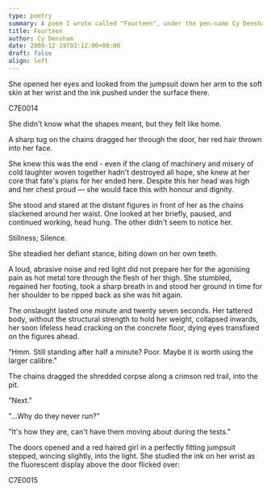 ```yaml
---
type: poetry
summary: A poem I wrote called "Fourteen", under the pen-name Cy Densham.
title: Fourteen
author: Cy Densham
date: 2009-12-29T03:12:00+00:00
draft: false
align: left
---
```


She opened her eyes and looked from the jumpsuit down her arm to the soft skin at her wrist and the ink pushed under the surface there.

C7E0014

She didn't know what the shapes meant, but they felt like home.

A sharp tug on the chains dragged her through the door, her red hair thrown into her face.

She knew this was the end - even if the clang of machinery and misery of cold laughter woven together hadn't destroyed all hope, she knew at her core that fate's plans for her ended here. Despite this her head was high and her chest proud — she would face this with honour and dignity.

She stood and stared at the distant figures in front of her as the chains slackened around her waist. One looked at her briefly, paused, and continued working, head hung. The other didn't seem to notice her.

Stillness; Silence.

She steadied her defiant stance, biting down on her own teeth.

A loud, abrasive noise and red light did not prepare her for the agonising pain as hot metal tore through the flesh of her thigh. She stumbled, regained her footing, took a sharp breath in and stood her ground in time for her shoulder to be ripped back as she was hit again.

The onslaught lasted one minute and twenty seven seconds. Her tattered body, without the structural strength to hold her weight, collapsed inwards, her soon lifeless head cracking on the concrete floor, dying eyes transfixed on the figures ahead.

"Hmm. Still standing after half a minute? Poor. Maybe it is worth using the larger calibre."

The chains dragged the shredded corpse along a crimson red trail, into the pit.

"Next."

"…Why do they never run?"

"It's how they are, can't have them moving about during the tests."

The doors opened and a red haired girl in a perfectly fitting jumpsuit stepped, wincing slightly, into the light. She studied the ink on her wrist as the fluorescent display above the door flicked over:

C7E0015
